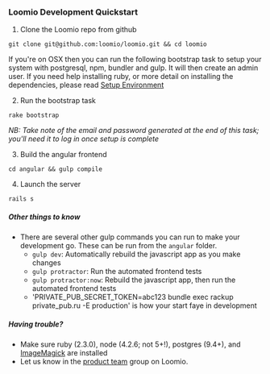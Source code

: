### Loomio Development Quickstart

1. Clone the Loomio repo from github
```
git clone git@github.com:loomio/loomio.git && cd loomio
```

If you're on OSX then you can run the following bootstrap task to setup your system with postgresql, npm, bundler and gulp. It will then create an admin user. If you need help installing ruby, or more detail on installing the dependencies, please read [Setup Environment](setup_environment.md)

2. Run the bootstrap task
```
rake bootstrap
```

_NB: Take note of the email and password generated at the end of this task; you'll need it to log in once setup is complete_

3. Build the angular frontend
```
cd angular && gulp compile
```
4. Launch the server
```
rails s
```

##### Other things to know
- There are several other gulp commands you can run to make your development go. These can be run from the `angular` folder.
  - `gulp dev`: Automatically rebuild the javascript app as you make changes
  - `gulp protractor`: Run the automated frontend tests
  - `gulp protractor:now`: Rebuild the javascript app, then run the automated frontend tests
  - 'PRIVATE_PUB_SECRET_TOKEN=abc123 bundle exec rackup private_pub.ru -E production' is how your start faye in development

##### Having trouble?

- Make sure ruby (2.3.0), node (4.2.6; not 5+!), postgres (9.4+), and [ImageMagick](http://stackoverflow.com/questions/3704919/installing-rmagick-on-ubuntu) are installed
- Let us know in the [product team](https://www.loomio.org/g/VmBUX7WM/loomio-community-product-team) group on Loomio.

